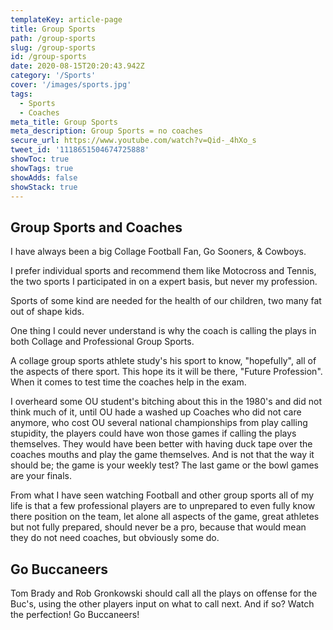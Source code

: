 ```yaml
---
templateKey: article-page
title: Group Sports
path: /group-sports
slug: /group-sports
id: /group-sports
date: 2020-08-15T20:20:43.942Z
category: '/Sports'
cover: '/images/sports.jpg'
tags:
  - Sports
  - Coaches
meta_title: Group Sports
meta_description: Group Sports = no coaches 
secure_url: https://www.youtube.com/watch?v=Qid-_4hXo_s
tweet_id: '1118651504674725888'
showToc: true  
showTags: true 
showAdds: false 
showStack: true
---
```


## Group Sports and Coaches

I have always been a big Collage Football Fan, Go Sooners, & Cowboys.

I prefer individual sports and recommend them like Motocross and Tennis, the two sports I participated in on a expert basis, but never my profession.

Sports of some kind are needed for the health of our children, two many fat out of shape kids.

One thing I could never understand is why the coach is calling the plays in both Collage and Professional Group Sports.

A collage group sports athlete study's his sport to know, "hopefully", all of the aspects of there sport. This hope its it will be there, "Future Profession". When it comes to test time the coaches help in the exam. 

I overheard some OU student's bitching about this in the 1980's and did not think much of it, until OU hade a washed up Coaches who did not care anymore, who cost OU several national championships from play calling stupidity, the players could have won those games if calling the plays themselves. They would have been better with having duck tape over the coaches mouths and play the game themselves. And is not that the way it should be; the game is your weekly test? The last game or the bowl games are your finals.

From what I have seen watching Football and other group sports all of my life is that a few professional players are to unprepared to even fully know there position on the team, let alone all aspects of the game, great athletes but not fully prepared, should never be a pro, because that would mean they do not need coaches, but obviously some do.

## Go Buccaneers

Tom Brady and Rob Gronkowski should call all the plays on offense for the Buc's, using the other players input on what to call next.
And if so? Watch the perfection!
Go Buccaneers!

